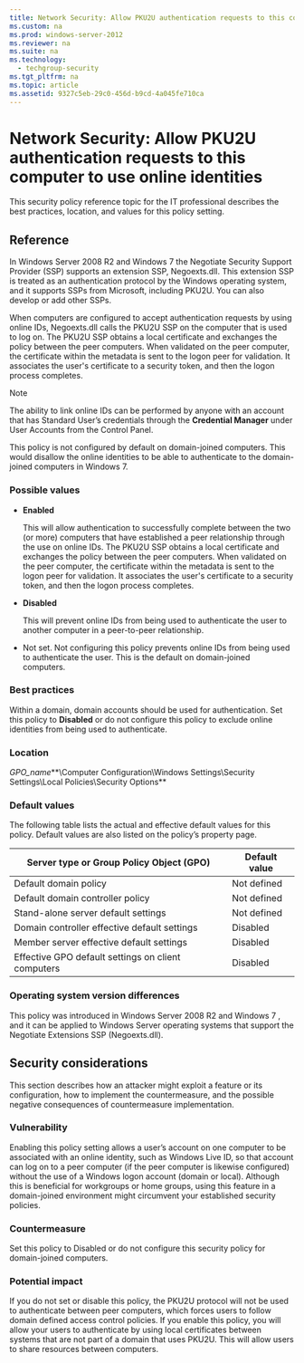 ```yaml
---
title: Network Security: Allow PKU2U authentication requests to this computer to use online identities
ms.custom: na
ms.prod: windows-server-2012
ms.reviewer: na
ms.suite: na
ms.technology: 
  - techgroup-security
ms.tgt_pltfrm: na
ms.topic: article
ms.assetid: 9327c5eb-29c0-456d-b9cd-4a045fe710ca
---
```

# Network Security: Allow PKU2U authentication requests to this computer to use online identities
This security policy reference topic for the IT professional describes the best practices, location, and values for this policy setting.

## Reference
In  Windows Server 2008 R2  and  Windows 7  the Negotiate Security Support Provider (SSP) supports an extension SSP, Negoexts.dll. This extension SSP is treated as an authentication protocol by the Windows operating system, and it supports SSPs from Microsoft, including PKU2U. You can also develop or add other SSPs.

When computers are configured to accept authentication requests by using online IDs, Negoexts.dll calls the PKU2U SSP on the computer that is used to log on. The PKU2U SSP obtains a local certificate and exchanges the policy between the peer computers. When validated on the peer computer, the certificate within the metadata is sent to the logon peer for validation. It associates the user's certificate to a security token, and then the logon process completes.

> [!NOTE]
> The ability to link online IDs can be performed by anyone with an account that has Standard User’s credentials through the **Credential Manager** under User Accounts from the Control Panel.

This policy is not configured by default on domain-joined computers. This would disallow the online identities to be able to authenticate to the domain-joined computers in Windows 7.

### Possible values

-   **Enabled**

    This will allow authentication to successfully complete between the two (or more) computers that have established a peer relationship through the use on online IDs. The PKU2U SSP obtains a local certificate and exchanges the policy between the peer computers. When validated on the peer computer, the certificate within the metadata is sent to the logon peer for validation. It associates the user's certificate to a security token, and then the logon process completes.

-   **Disabled**

    This will prevent online IDs from being used to authenticate the user to another computer in a peer-to-peer relationship.

-   Not set. Not configuring this policy prevents online IDs from being used to authenticate the user. This is the default on domain-joined computers.

### Best practices
Within a domain, domain accounts should be used for authentication. Set this policy to **Disabled** or do not configure this policy to exclude online identities from being used to authenticate.

### Location
*GPO_name***\Computer Configuration\Windows Settings\Security Settings\Local Policies\Security Options**

### Default values
The following table lists the actual and effective default values for this policy. Default values are also listed on the policy’s property page.

|Server type or Group Policy Object (GPO)|Default value|
|----------------------------------------------|-----------------|
|Default domain policy|Not defined|
|Default domain controller policy|Not defined|
|Stand-alone server default settings|Not defined|
|Domain controller effective default settings|Disabled|
|Member server effective default settings|Disabled|
|Effective GPO default settings on client computers|Disabled|

### Operating system version differences
This policy was introduced in  Windows Server 2008 R2  and  Windows 7 , and it can be applied to Windows Server operating systems that support the Negotiate Extensions SSP (Negoexts.dll).

## Security considerations
This section describes how an attacker might exploit a feature or its configuration, how to implement the countermeasure, and the possible negative consequences of countermeasure implementation.

### Vulnerability
Enabling this policy setting allows a user’s account on one computer to be associated with an online identity, such as Windows Live ID, so that account can log on to a peer computer (if the peer computer is likewise configured) without the use of a Windows logon account (domain or local). Although this is beneficial for workgroups or home groups, using this feature in a domain-joined environment might circumvent your established security policies.

### Countermeasure
Set this policy to Disabled or do not configure this security policy for domain-joined computers.

### Potential impact
If you do not set or disable this policy, the PKU2U protocol will not be used to authenticate between peer computers, which forces users to follow domain defined access control policies. If you enable this policy, you will allow your users to authenticate by using local certificates between systems that are not part of a domain that uses PKU2U. This will allow users to share resources between computers.


